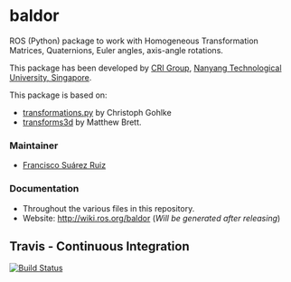 # baldor
ROS (Python) package to work with Homogeneous Transformation Matrices, Quaternions, Euler angles, axis-angle rotations.

This package has been developed by [CRI Group](http://www.ntu.edu.sg/home/cuong/),
[Nanyang Technological University, Singapore](http://www.ntu.edu.sg).

This package is based on:
- [transformations.py](http://www.lfd.uci.edu/~gohlke/code/transformations.py.html) by Christoph Gohlke
- [transforms3d](http://matthew-brett.github.io/transforms3d) by Matthew Brett.

### Maintainer
* [Francisco Suárez Ruiz](http://fsuarez6.github.io)

### Documentation
* Throughout the various files in this repository.
* Website: http://wiki.ros.org/baldor (*Will be generated after releasing*)

## Travis - Continuous Integration

[![Build Status](https://travis-ci.org/crigroup/baldor.svg?branch=master)](https://travis-ci.org/crigroup/baldor)
